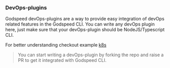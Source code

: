 ### DevOps-plugins

Godspeed devOps-plugins are a way to provide easy integration of devOps related features in the Godspeed CLI. You can write any devOps plugin here, just make sure that your devOps-plugin should be NodeJS/Typescript CLI.

For better understanding checkout example [k8s](https://github.com/godspeedsystems/gs-plugins/tree/main/devops-plugins/k8s)

> You can start writing a devOps-plugin by forking the repo and raise a PR to get it integrated with Godspeed CLI. 
